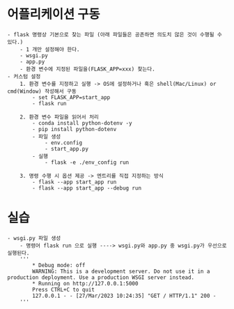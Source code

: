 # 어플리케이션 구동
    - flask 명령상 기본으로 찾는 파일 (아래 파일들은 공존하면 의도치 않은 것이 수행될 수 있다.)
        - 1 개만 설정해야 한다.
        - wsgi.py
        - app.py
        - 환경 변수에 지정된 파일을(FLASK_APP=xxx) 찾는다.
    - 커스텀 설정
        1. 환경 변수를 지정하고 실행 -> OS에 설정하거나 혹은 shell(Mac/Linux) or cmd(Window) 작성해서 구동
            - set FLASK_APP=start_app
            - flask run

        2. 환경 변수 파일을 읽어서 처리
            - conda install python-dotenv -y
            - pip install python-dotenv
            - 파일 생성
                - env.config
                - start_app.py
            - 실행
                - flask -e ./env_config run

        3. 명령 수행 시 옵션 제공 -> 엔트리를 직접 지정하는 방식
            - flask --app start_app run
            - flask --app start_app --debug run

# 실습
    - wsgi.py 파일 생성
        - 명령어 flask run 으로 실행 ----> wsgi.py와 app.py 중 wsgi.py가 우선으로 실행된다.
        '''
            * Debug mode: off
            WARNING: This is a development server. Do not use it in a production deployment. Use a production WSGI server instead.
            * Running on http://127.0.0.1:5000
            Press CTRL+C to quit
            127.0.0.1 - - [27/Mar/2023 10:24:35] "GET / HTTP/1.1" 200 -
        '''